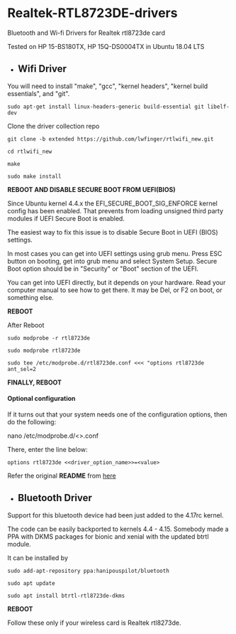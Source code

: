 # Realtek-RTL8723DE-drivers

Bluetooth and Wi-fi Drivers for Realtek rtl8723de card

Tested on HP 15-BS180TX, HP 15Q-DS0004TX in Ubuntu 18.04 LTS

- ## Wifi Driver

You will need to install "make", "gcc", "kernel headers", "kernel build essentials", and "git".

```
sudo apt-get install linux-headers-generic build-essential git libelf-dev
```

Clone the driver collection repo

```
git clone -b extended https://github.com/lwfinger/rtlwifi_new.git
```

```
cd rtlwifi_new
```

```
make
```

```
sudo make install
```

**REBOOT AND DISABLE SECURE BOOT FROM UEFI(BIOS)**

Since Ubuntu kernel 4.4.x the EFI_SECURE_BOOT_SIG_ENFORCE kernel config has been enabled. That prevents from loading unsigned third party modules if UEFI Secure Boot is enabled.

The easiest way to fix this issue is to disable Secure Boot in UEFI (BIOS) settings.

In most cases you can get into UEFI settings using grub menu. Press ESC button on booting, get into grub menu and select System Setup. Secure Boot option should be in "Security" or "Boot" section of the UEFI.

You can get into UEFI directly, but it depends on your hardware. Read your computer manual to see how to get there. It may be Del, or F2 on boot, or something else.

**REBOOT**

After Reboot

```
sudo modprobe -r rtl8723de

sudo modprobe rtl8723de

sudo tee /etc/modprobe.d/rtl8723de.conf <<< "options rtl8723de ant_sel=2
```

**FINALLY, REBOOT**

#### Optional configuration

If it turns out that your system needs one of the configuration options, then do the following:

nano /etc/modprobe.d/<<YOUR WIRELESS DRIVER CODE>>.conf

There, enter the line below:

```
options rtl8723de <<driver_option_name>>=<value>
```

Refer the original **README** from [here](https://github.com/lwfinger/rtlwifi_new)

- ## Bluetooth Driver

Support for this bluetooth device had been just added to the 4.17rc kernel.

The code can be easily backported to kernels 4.4 - 4.15. Somebody made a PPA with DKMS packages for bionic and xenial with the updated btrtl module.

It can be installed by

```
sudo add-apt-repository ppa:hanipouspilot/bluetooth

sudo apt update

sudo apt install btrtl-rtl8723de-dkms
```

**REBOOT**

Follow these only if your wireless card is Realtek rtl8273de.
